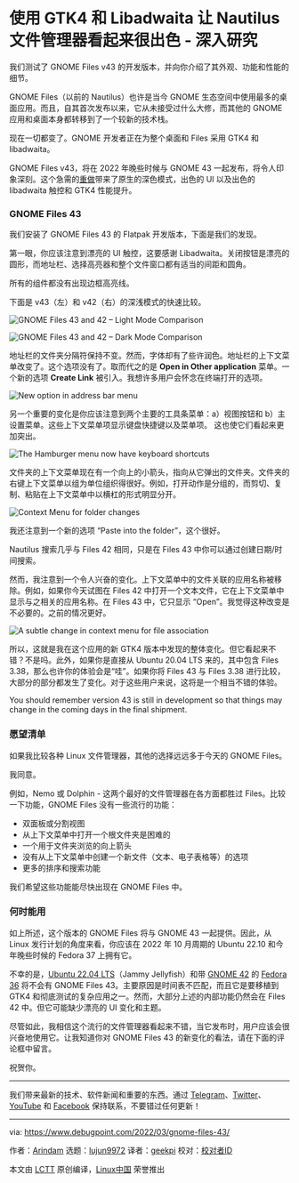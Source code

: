 [#]: subject: "Nautilus File Manager Looks Amazing with GTK4 and Libadwaita – A Deep Dive"
[#]: via: "https://www.debugpoint.com/2022/03/gnome-files-43/"
[#]: author: "Arindam https://www.debugpoint.com/author/admin1/"
[#]: collector: "lujun9972"
[#]: translator: "geekpi"
[#]: reviewer: " "
[#]: publisher: " "
[#]: url: " "

使用 GTK4 和 Libadwaita 让 Nautilus 文件管理器看起来很出色 - 深入研究
======
我们测试了 GNOME Files v43 的开发版本，并向你介绍了其外观、功能和性能的细节。

GNOME Files（以前的 Nautilus）也许是当今 GNOME 生态空间中使用最多的桌面应用。而且，自其首次发布以来，它从未接受过什么大修，而其他的 GNOME 应用和桌面本身都转移到了一个较新的技术栈。

现在一切都变了。GNOME 开发者正在为整个桌面和 Files 采用 GTK4 和 libadwaita。

GNOME Files v43，将在 2022 年晚些时候与 GNOME 43 一起发布，将令人印象深刻。这个急需的[重做][1]带来了原生的深色模式，出色的 UI 以及出色的 libadwaita 触控和 GTK4 性能提升。

### GNOME Files 43

我们安装了 GNOME Files 43 的 Flatpak 开发版本，下面是我们的发现。

第一眼，你应该注意到漂亮的 UI 触控，这要感谢 Libadwaita。关闭按钮是漂亮的圆形，而地址栏、选择高亮器和整个文件窗口都有适当的间距和圆角。

所有的组件都没有出现边框高亮线。

下面是 v43（左）和 v42（右）的深浅模式的快速比较。

![GNOME Files 43 and 42 – Light Mode Comparison][2]

![GNOME Files 43 and 42 – Dark Mode Comparison][3]

地址栏的文件夹分隔符保持不变。然而，字体却有了些许润色。地址栏的上下文菜单改变了。这个选项没有了。取而代之的是 **Open in Other application** 菜单。一个新的选项 **Create Link** 被引入。我想许多用户会怀念在终端打开的选项。

![New option in address bar menu][4]

另一个重要的变化是你应该注意到两个主要的工具条菜单：a）视图按钮和 b）主设置菜单。这些上下文菜单项显示键盘快捷键以及菜单项。 这也使它们看起来更加突出。

![The Hamburger menu now have keyboard shortcuts][5]

文件夹的上下文菜单现在有一个向上的小箭头，指向从它弹出的文件夹。文件夹的右键上下文菜单以组为单位组织得很好。例如，打开动作是分组的，而剪切、复制、粘贴在上下文菜单中以横杠的形式明显分开。

![Context Menu for folder changes][6]

我还注意到一个新的选项 “Paste into the folder”，这个很好。

Nautilus 搜索几乎与 Files 42 相同，只是在 Files 43 中你可以通过创建日期/时间搜索。

然而，我注意到一个令人兴奋的变化。上下文菜单中的文件关联的应用名称被移除。例如，如果你今天试图在 Files 42 中打开一个文本文件，它在上下文菜单中显示与之相关的应用名称。在 Files 43 中，它只显示 “Open”。我觉得这种改变是不必要的。之前的情况更好。

![A subtle change in context menu for file association][7]

所以，这就是我在这个应用的新 GTK4 版本中发现的整体变化。但它看起来不错？不是吗。此外，如果你是直接从 Ubuntu 20.04 LTS 来的，其中包含 Files 3.38，那么也许你的体验会是“哇”。如果你将 Files 43 与 Files 3.38 进行比较，大部分的部分都发生了变化。对于这些用户来说，这将是一个相当不错的体验。

You should remember version 43 is still in development so that things may change in the coming days in the final shipment.

### 愿望清单

如果我比较各种 Linux 文件管理器，其他的选择远远多于今天的 GNOME Files。

我同意。

例如，Nemo 或 Dolphin - 这两个最好的文件管理器在各方面都胜过 Files。比较一下功能，GNOME Files 没有一些流行的功能：

  * 双面板或分割视图
  * 从上下文菜单中打开一个根文件夹是困难的
  * 一个用于文件夹浏览的向上箭头
  * 没有从上下文菜单中创建一个新文件（文本、电子表格等）的选项
  * 更多的排序和搜索功能



我们希望这些功能能尽快出现在 GNOME Files 中。

### 何时能用

如上所述，这个版本的 GNOME Files 将与 GNOME 43 一起提供。因此，从Linux 发行计划的角度来看，你应该在 2022 年 10 月周期的 Ubuntu 22.10 和今年晚些时候的 Fedora 37 上拥有它。

不幸的是，[Ubuntu 22.04 LTS][9]（Jammy Jellyfish）和带 [GNOME 42][10] 的 [Fedora 36][11] 将不会有 GNOME Files 43。主要原因是时间表不匹配，而且它是要移植到 GTK4 和彻底测试的复杂应用之一。然而，大部分上述的内部功能仍然会在 Files 42 中。但它可能缺少漂亮的 UI 变化和主题。

尽管如此，我相信这个流行的文件管理器看起来不错，当它发布时，用户应该会很兴奋地使用它。让我知道你对 GNOME Files 43 的新变化的看法，请在下面的评论框中留言。

祝贺你。

* * *

我们带来最新的技术、软件新闻和重要的东西。通过 [Telegram][12]、[Twitter][13]、[YouTube][14] 和 [Facebook][15] 保持联系，不要错过任何更新！


--------------------------------------------------------------------------------

via: https://www.debugpoint.com/2022/03/gnome-files-43/

作者：[Arindam][a]
选题：[lujun9972][b]
译者：[geekpi](https://github.com/geekpi)
校对：[校对者ID](https://github.com/校对者ID)

本文由 [LCTT](https://github.com/LCTT/TranslateProject) 原创编译，[Linux中国](https://linux.cn/) 荣誉推出

[a]: https://www.debugpoint.com/author/admin1/
[b]: https://github.com/lujun9972
[1]: https://gitlab.gnome.org/GNOME/nautilus
[2]: https://www.debugpoint.com/wp-content/uploads/2022/03/GNOME-Files-43-and-42-Light-Mode-Comparison-1024x502.jpg
[3]: https://www.debugpoint.com/wp-content/uploads/2022/03/GNOME-Files-43-and-42-Dark-Mode-Comparison-1024x493.jpg
[4]: https://www.debugpoint.com/wp-content/uploads/2022/03/New-option-in-address-bar-menu-1024x267.jpg
[5]: https://www.debugpoint.com/wp-content/uploads/2022/03/The-Hamburger-menu-now-have-keyboard-shortcuts-1024x331.jpg
[6]: https://www.debugpoint.com/wp-content/uploads/2022/03/Context-Menu-for-folder-changes-1024x560.jpg
[7]: https://www.debugpoint.com/wp-content/uploads/2022/03/A-subtle-change-in-context-menu-for-file-association-1024x524.jpg
[9]: https://www.debugpoint.com/2022/01/ubuntu-22-04-lts/
[10]: https://www.debugpoint.com/2021/12/gnome-42/
[11]: https://www.debugpoint.com/2022/02/fedora-36/
[12]: https://t.me/debugpoint
[13]: https://twitter.com/DebugPoint
[14]: https://www.youtube.com/c/debugpoint?sub_confirmation=1
[15]: https://facebook.com/DebugPoint

